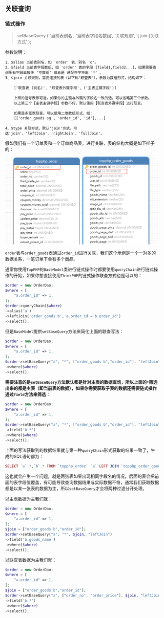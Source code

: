 ## 关联查询

### 链式操作

> setBaseQuery \( '当前表别名', '当前表字段名数组', '关联规则', '\[ join \]关联方式' \);

参数说明：

```
1、$alias 当前表别名，如 'order' 表，别名 'o'。
2、$field 当前表字段数组，如 'order' 表的字段 [field1,field2...]，如果需要查询所有字段直接传 '空数组' 或者是 通配符字符串 '*' 。
3、$join 关联规则，需要连接的表（以下称"联查表"），参数为数组形式，结构如下：

    ['联查表 (别名)', '联查表外键字段', ('主表主键字段')]

    上面的括号表示可选，如果你的主键与外键的字段名一致的话，可以省略第三个参数。
    以上第三个【主表主键字段】参数不传，默认使用【联查表外键字段】进行联查。
    
    如果是多张表联查，可以使用二维数组形式，如：
    [['order_goods og', 'order_id', 'id'],...]
    
4、$type 关联方式，默认'join'方式，可选'join'，'leftJoin'，'rightJoin'，'fullJoin'。
```

假如我们有一个订单表和一个订单商品表，进行关联，表的结构大概是如下样子的：

![](/assets/join.png)

`order`表与`order_goods`表通过`order_id`进行关联，我们这个示例是一个一对多的数据关系，一笔订单下会有多个商品。

通常你使用`TopPHP`的`BaseModel`类进行链式操作时都要使用`queryChain`进行链式操作的开始，如果你想直接使用`ThinkPHP`的链式操作联查方式也是可以的：

```php
$order = new OrderDao;
$where = [
    "a.order_id" => 1,
];
$order->queryChain($where)
->alias('a')
->leftJoin('order_goods b','a.order_id = b.order_id')
->select();
```

但是`BaseModel`提供`setBaseQuery`方法来简化上面的联查写法：

```php
$order = new OrderDao;
$where = [
    "a.order_id" => 1,
];
$order->setBaseQuery("a", "*", ["order_goods b","order_id"], "leftJoin")
->where($where)
->select();
```

**需要注意的是`setBaseQuery`方法默认都是针对主表的数据查询，所以上面的`*`筛选出来的都是主表（即当前表的数据），如果你需要获取子表的数据还需要链式操作通过`field`方法来筛选：**

```php
$order = new OrderDao;
$where = [
    "a.order_id" => 1,
];
$order->setBaseQuery("a", "*", ["order_goods b","order_id"], "leftJoin")
->field('b.*')
->where($where)
->select();
```

上面的写法获取到的数据结果就与第一种`queryChain`形式获取的结果一致了，生成的SQL语句都为：

```php
SELECT `a`.*,`b`.* FROM `topphp_order` `a` LEFT JOIN `topphp_order_goods` `b` ON `b`.`order_id`=`a`.`order_id` WHERE  `a`.`order_id` = 1
```

这也就会产生一个问题，就是两张表如果出现相同字段名的情况，后面的表会把前面的表字段值覆盖，有可能导致查询数据结果与实际数据不符，通常我们获取数据都是以某一张表的数据为主，所以`setBaseQuery`才会将两种过滤分开处理。

以主表数据为主我们就：

```php
$order = new OrderDao;
$where = [
    "a.order_id" => 1,
];
$join = ["order_goods b","order_id"];
$order->setBaseQuery("a", "*", $join, "leftJoin")
->field('b.goods_name')
->where($where)
->select();
```

以联查表数据为主我们就：

```php
$order = new OrderDao;
$where = [
    "a.order_id" => 1,
];
$join = ["order_goods b","order_id"];
$order->setBaseQuery("a", ["order_no", "order_price"], $join, "leftJoin")
->field('b.*')
->where($where)
->select();
```
